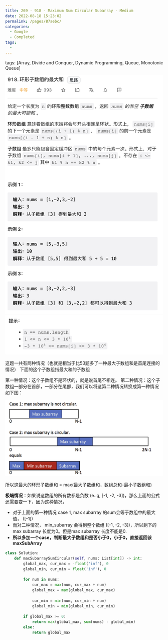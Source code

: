 ```yaml
---
title: 269 - 918 - Maximum Sum Circular Subarray - Medium
date: 2022-08-18 15:23:02
permalink: /pages/87aebc/
categories:
  - Google
  - Completed
tags:
  - 
---
```

tags: [Array, Divide and Conquer, Dynamic Programming, Queue, Monotonic Queue]

![](https://raw.githubusercontent.com/emmableu/image/master/202208181523098.png)
![](https://raw.githubusercontent.com/emmableu/image/master/202208181524269.png)

这题一共有两种情况（也就是相当于比53题多了一种最大子数组和是首尾连接的情况）
下面的这个子数组指最大和的子数组

第一种情况：这个子数组不是环状的，就是说首尾不相连。
第二种情况：这个子数组一部分在首部，一部分在尾部，我们可以将这第二种情况转换成第一种情况
如下图：

![](https://raw.githubusercontent.com/emmableu/image/master/202208181614682.png)

所以这最大的环形子数组和 = max(最大子数组和，数组总和-最小子数组和)

**极端情况**：如果说这数组的所有数都是负数 (e..g, [-1,  -2, -3])，那么上面的公式还需要变一下，因为这种情况，
- 对于上面的第一种情况 case 1, max subarray 的sum会等于数组中的最大值， ([-1])
- 而对二种情况， min_subarray 会得到整个数组 ([-1,  -2, -3])，所以剩下的max subarray 长度为0。但是max subarray 长度不能是0. 
- **所以多加一个case，判断最大子数组和是否小于0，小于0，直接返回该maxSubArray**

```python
class Solution:
	def maxSubarraySumCircular(self, nums: List[int]) -> int:
		global_max, cur_max = -float('inf'), 0
		global_min, cur_min = float('inf'), 0
		
		for num in nums:
			cur_max = max(num, cur_max + num)
			global_max = max(global_max, cur_max)
			
			cur_min = min(num, cur_min + num)
			global_min = min(global_min, cur_min)
		
		if global_max >= 0:
			return max(global_max, sum(nums) - global_min)
		else:
			return global_max
```